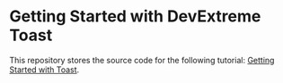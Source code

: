 # Getting Started with DevExtreme Toast

This repository stores the source code for the following tutorial: [Getting Started with Toast](https://js.devexpress.com/Documentation/Guide/UI_Components/Toast/Getting_Started_with_Toast/).
